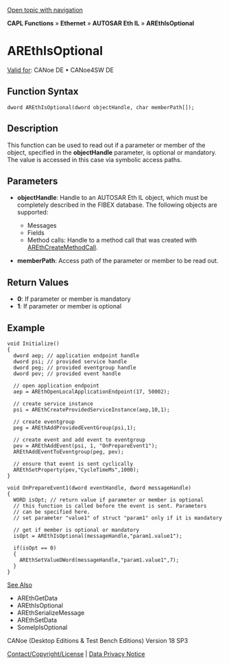 [Open topic with navigation](../../../../../../CANoeDEFamily.htm#Topics/CAPLFunctions/IP/AUTOSARethIL/Functions/CAPLfunctionAREthIsOptional.md)

**CAPL Functions** » **Ethernet** » **AUTOSAR Eth IL** » **AREthIsOptional**

# AREthIsOptional

[Valid for](../../../../Shared/FeatureAvailability.md): CANoe DE • CANoe4SW DE

## Function Syntax

```plaintext
dword AREthIsOptional(dword objectHandle, char memberPath[]);
```

## Description

This function can be used to read out if a parameter or member of the object, specified in the **objectHandle** parameter, is optional or mandatory. The value is accessed in this case via symbolic access paths.

## Parameters

- **objectHandle**: Handle to an AUTOSAR Eth IL object, which must be completely described in the FIBEX database. The following objects are supported:
  - Messages
  - Fields
  - Method calls: Handle to a method call that was created with [AREthCreateMethodCall](CAPLfunctionAREthCreateMethodCall.md).

- **memberPath**: Access path of the parameter or member to be read out.

## Return Values

- **0**: If parameter or member is mandatory
- **1**: If parameter or member is optional

## Example

```plaintext
void Initialize()
{
  dword aep; // application endpoint handle
  dword psi; // provided service handle
  dword peg; // provided eventgroup handle
  dword pev; // provided event handle

  // open application endpoint
  aep = AREthOpenLocalApplicationEndpoint(17, 50002);

  // create service instance
  psi = AREthCreateProvidedServiceInstance(aep,10,1);

  // create eventgroup
  peg = AREthAddProvidedEventGroup(psi,1);

  // create event and add event to eventgroup
  pev = AREthAddEvent(psi, 1, "OnPrepareEvent1");
  AREthAddEventToEventgroup(peg, pev);

  // ensure that event is sent cyclically
  AREthSetProperty(pev,"CycleTimeMs",1000);
}

void OnPrepareEvent1(dword eventHandle, dword messageHandle)
{
  WORD isOpt; // return value if parameter or member is optional
  // this function is called before the event is sent. Parameters
  // can be specified here.
  // set parameter "value1" of struct "param1" only if it is mandatory

  // get if member is optional or mandatory
  isOpt = AREthIsOptional(messageHandle,"param1.value1");

  if(isOpt == 0)
  {
    AREthSetValueDWord(messageHandle,"param1.value1",7);
  }
}
```

[See Also](javascript:void(0);)
- AREthGetData
- AREthIsOptional
- AREthSerializeMessage
- AREthSetData
- SomeIpIsOptional

CANoe (Desktop Editions & Test Bench Editions) Version 18 SP3

[Contact/Copyright/License](../../../../Shared/ContactCopyrightLicense.md) | [Data Privacy Notice](https://www.vector.com/int/en/company/get-info/privacy-policy/)
